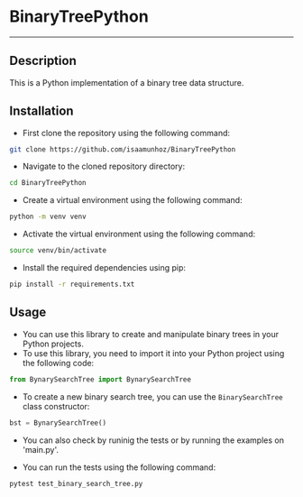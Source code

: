 # BinaryTreePython
---

## Description
This is a Python implementation of a binary tree data structure.

## Installation

- First clone the repository using the following command:
```bash
git clone https://github.com/isaamunhoz/BinaryTreePython
```
- Navigate to the cloned repository directory:
```bash
cd BinaryTreePython
```
- Create a virtual environment using the following command:
```bash
python -m venv venv
```
- Activate the virtual environment using the following command:
```bash
source venv/bin/activate
```

- Install the required dependencies using pip:
```bash
pip install -r requirements.txt
```

## Usage

- You can use this library to create and manipulate binary trees in your Python projects.
- To use this library, you need to import it into your Python project using the following code:
```python
from BynarySearchTree import BynarySearchTree
```
- To create a new binary search tree, you can use the `BinarySearchTree` class constructor:
```python
bst = BynarySearchTree()
```
- You can also check by runinig the tests or by running the examples on 'main.py'.

- You can run the tests using the following command:
```bash
pytest test_binary_search_tree.py
```
